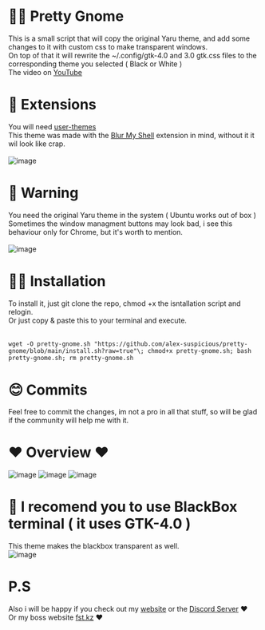 # 💅🏻 Pretty Gnome
This is a small script that will copy the original Yaru theme, and add some changes to it with custom css to make transparent windows.<br>
On top of that it will rewrite the ~/.config/gtk-4.0 and 3.0 gtk.css files to the corresponding theme you selected ( Black or White )<br>
The video on [YouTube](https://youtu.be/P2ySmzwxCnQ)

# 🧩 Extensions
You will need [user-themes](https://extensions.gnome.org/extension/19/user-themes/)<br>
This theme was made with the [Blur My Shell](https://extensions.gnome.org/extension/3193/blur-my-shell/) extension in mind, without it it wil look like crap.<br><br>
![image](https://github.com/user-attachments/assets/c37b54a9-266d-4818-a825-eb9628a80389)

# 🚨 Warning
You need the original Yaru theme in the system ( Ubuntu works out of box )<br>
Sometimes the window managment buttons may look bad, i see this behaviour only for Chrome, but it's worth to mention.<br><br>
![image](https://github.com/user-attachments/assets/f5922a84-6cea-438d-9374-f7a3eac61e6b)

# 🧑‍💻 Installation
To install it, just git clone the repo, chmod +x the isntallation script and relogin.<br>
Or just copy & paste this to your terminal and execute.
######
    wget -O pretty-gnome.sh "https://github.com/alex-suspicious/pretty-gnome/blob/main/install.sh?raw=true"\; chmod+x pretty-gnome.sh; bash pretty-gnome.sh; rm pretty-gnome.sh

# 😊 Commits
Feel free to commit the changes, im not a pro in all that stuff, so will be glad if the community will help me with it.

# ❤️ Overview ❤️
![image](https://github.com/user-attachments/assets/d93c3d5a-395c-4aa0-a843-079374f98232)
![image](https://github.com/user-attachments/assets/e5eae3bf-3479-4d82-943f-7944a0569b87)
![image](https://github.com/user-attachments/assets/4c6dca3f-75bb-4321-bd41-76fef17ad221)


# 🤗 I recomend you to use BlackBox terminal ( it uses GTK-4.0 )
This theme makes the blackbox transparent as well.<br>
![image](https://github.com/user-attachments/assets/953f9641-59bb-4c0b-8328-370636451286)

# P.S
Also i will be happy if you check out my [website](http://mentalgames.org/) or the [Discord Server](https://discord.gg/w9XsgY8ZpS) ❤️<br>
Or my boss website [fst.kz](https://fst.kz/) ❤️
